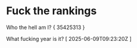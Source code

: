 # Fuck the rankings

Who the hell am I?
{ 35425313 }

What fucking year is it?
[ 2025-06-09T09:23:20Z ]
